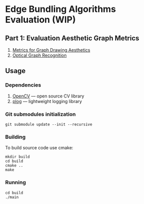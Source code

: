 # Edge Bundling Algorithms Evaluation (WIP)

## Part 1: Evaluation Aesthetic Graph Metrics

1. [Metrics for Graph Drawing Aesthetics](https://www.researchgate.net/publication/222546202_Metrics_for_Graph_Drawing_Aesthetics)
2. [Optical Graph Recognition](https://www.researchgate.net/publication/232651643_Optical_Graph_Recognition)

## Usage

### Dependencies

1. [OpenCV](https://opencv.org/) –– open source CV library
2. [plog](./plog) –– lightweight logging library

### Git submodules initialization
```
git submodule update --init --recursive
```

### Building
To build source code use cmake:
```
mkdir build
cd build
cmake ..
make 
```

### Running
```
cd build
./main
```

